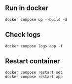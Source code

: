 ## Run in docker

```docker
docker compose up --build -d
```

## Check logs
```docker
docker compose logs app -f
```

## Restart container 
```docker
docker compose restart sdc
docker compose restart app
```